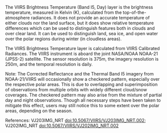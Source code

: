 The VIIRS Brightness Temperature (Band I5, Day) layer is the brightness temperature, measured in Kelvin (K), calculated from the top-of-the-atmosphere radiances. It does not provide an accurate temperature of either clouds nor the land surface, but it does show relative temperature differences which can be used to distinguish features both in clouds and over clear land. It can be used to distinguish land, sea ice, and open water over the polar regions during winter (in cloudless areas).

The VIIRS Brightness Temperature layer is calculated from VIIRS Calibrated Radiances. The VIIRS instrument is aboard the joint NASA/NOAA NOAA-21 (JPSS-2) satellite. The sensor resolution is 375m, the imagery resolution is 250m, and the temporal resolution is daily.

Note: The Corrected Reflectance and the Thermal Band I5 imagery from NOAA-21/VIIRS will occasionally show a checkered pattern, especially over the respective polar areas. This is due to overlapping and superimposition of observations from multiple orbits with widely different cloud/snow coverages. The checkered pattern may also arise from the mixture of partial day and night observations. Though all necessary steps have been taken to mitigate this effect, users may still notice this to some extent over the polar areas, depending on the season.

References: VJ203IMG_NRT [doi:10.5067/VIIRS/VJ203IMG_NRT.002](https://doi.org/10.5067/VIIRS/VJ203IMG_NRT.002); VJ202IMG_NRT [doi:10.5067/VIIRS/VJ202IMG_NRT.002](https://doi.org/10.5067/VIIRS/VJ202IMG_NRT.002)
